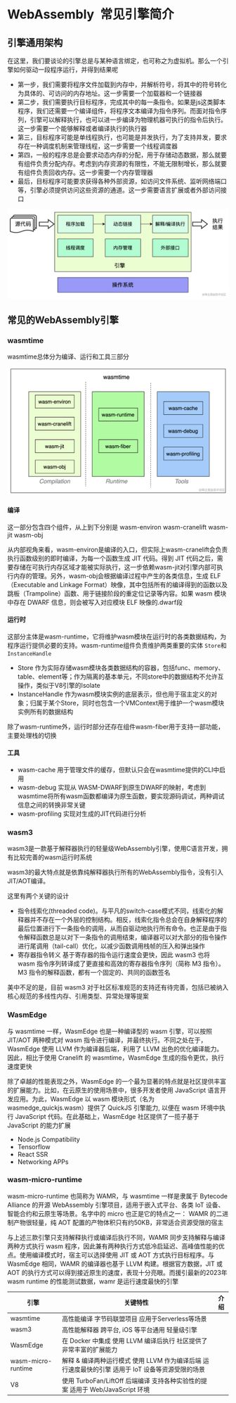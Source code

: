 # WebAssembly 常见引擎简介

## 引擎通用架构

在这里，我们要谈论的引擎总是与某种语言绑定，也可称之为虚拟机。那么一个引擎如何驱动一段程序运行，并得到结果呢

- 第一步，我们需要将程序文件加载到内存中，并解析符号，将其中的符号转化为具体的、可访问的内存地址。这一步需要一个加载器和一个链接器
- 第二步，我们需要执行目标程序，完成其中的每一条指令。如果是js这类脚本程序，我们还需要一个编译组件，将程序文本编译为指令序列。而面对指令序列，引擎可以解释执行，也可以进一步编译为物理机器可执行的指令后执行。这一步需要一个能够解释或者编译执行的执行器
- 第三，目标程序可能是单线程执行，也可能是并发执行，为了支持并发，要求存在一种调度机制来管理线程，这一步需要一个线程调度器
- 第四，一般的程序总是会要求动态内存的分配，用于存储动态数据，那么就要有组件负责分配内存。考虑到内存资源的有限性，不能无限制增长，那么就要有组件负责回收内存。这一步需要一个内存管理器
- 最后，目标程序可能要求获得各种外部资源，如访问文件系统、监听网络端口等，引擎必须提供访问这些资源的通道。这一步需要语言扩展或者外部访问接口

![引擎的概念模型](./images/engineframe.png)

## 常见的WebAssembly引擎

### wasmtime

wasmtime总体分为编译、运行和工具三部分

![wasmtime](./images/wasmtime.png)

#### 编译

这一部分包含四个组件，从上到下分别是 wasm-environ wasm-cranelift wasm-jit wasm-obj

从内部视角来看，wasm-environ是编译的入口，但实际上wasm-cranelift会负责执行函数级别的即时编译，为每一个函数生成 JIT 代码。得到 JIT 代码之后，需要存储在可执行内存区域才能被实际执行，这一步依赖wasm-jit对引擎内部可执行内存的管理。另外，wasm-obj会根据编译过程中产生的各类信息，生成 ELF（Executable and Linkage Format）映像，其中包括所有的编译得到的函数以及跳板（Trampoline）函数、用于链接阶段的重定位记录等内容。如果 wasm 模块中存在 DWARF 信息，则会被写入对应模块 ELF 映像的.dwarf段

#### 运行时

这部分主体是wasm-runtime，它将维护wasm模块在运行时的各类数据结构，为程序运行提供必要的支持。wasm-runtime组件负责维护两类重要的实体 `Store`和`InstanceHandle`

- Store 作为实际存储wasm模块各类数据结构的容器，包括func、memory、table、element等；作为隔离的基本单元，不同store中的数据结构不允许互操作，类似于V8引擎的Isolate
- InstanceHandle 作为wasm模块实例的底层表示，但也用于宿主定义的对象；归属于某个Store，同时也包含一个VMContext用于维护一个wasm模块实例所有的数据结构

除了wasm-runtime外，运行时部分还存在组件wasm-fiber用于支持一部功能，主要处理栈的切换

#### 工具

- wasm-cache 用于管理文件的缓存，但默认只会在wasmtime提供的CLI中启用
- wasm-debug 实现从 WASM-DWARF到原生DWARF的映射，考虑到wasmtime将所有wasm函数都编译为原生函数，要实现源码调试，两种调试信息之间的转换非常关键
- wasm-profiling 实现对生成的JIT代码进行分析

### wasm3

wasm3是一款基于解释器执行的轻量级WebAssembly引擎，使用C语言开发，拥有比较完善的wasm运行时系统

wasm3的最大特点就是依靠纯解释器执行所有的WebAssembly指令，没有引入JIT/AOT编译。

这里有两个关键的设计

- 指令线索化(threaded code)。与平凡的switch-case模式不同，线索化的解释器并不存在一个外层的控制结构。相反，线索化指令总会在自身解释程序的最后位置进行下一条指令的调用，从而自驱动地执行所有命令。也正是由于指令解释函数总是以对下一条指令的调用结束，编译器可以对大部分的指令操作进行尾调用（tail-call）优化，以减少函数调用栈帧的压入和弹出操作
- 寄存器指令转义 基于寄存器的指令运行速度会更快，因此 wasm3 也将 wasm 指令序列转译成了更直接和高效的寄存器指令序列（简称 M3 指令）。M3 指令的解释函数，都有一个固定的、共同的函数签名

美中不足的是，目前 wasm3 对于社区标准规范的支持还有待完善，包括已被纳入核心规范的多线性内存、引用类型、异常处理等提案

### WasmEdge

与 wasmtime 一样，WasmEdge 也是一种编译型的 wasm 引擎，可以按照 JIT/AOT 两种模式对 wasm 指令进行编译，并最终执行。不同之处在于，WasmEdge 使用 LLVM 作为编译器后端，利用了 LLVM 出色的优化编译能力。因此，相比于使用 Cranelift 的 wasmtime，WasmEdge 生成的指令更优，执行速度更快

除了卓越的性能表现之外，WasmEdge 的一个最为显著的特点就是社区提供丰富的扩展能力。比如，在云原生的使用场景中，很多开发者使用 JavaScript 语言开发应用。为此，WasmEdge 以 wasm 模块形式（名为 wasmedge_quickjs.wasm）提供了 QuickJS 引擎能力, 以便在 wasm 环境中执行 JavaScript 代码。在此基础上，WasmEdge 社区提供了一揽子基于 JavaScript 的能力扩展

- Node.js Compatibility
- Tensorflow
- React SSR
- Networking APPs

### wasm-micro-runtime

wasm-micro-runtime 也简称为 WAMR，与 wasmtime 一样是隶属于 Bytecode Alliance 的开源 WebAssembly 引擎项目，适用于嵌入式平台、各类 IoT 设备、智能合约和云原生等场景。名字中的 micro 也正是它的特点之一： WAMR 的二进制产物很轻量，纯 AOT 配置的产物体积只有约50KB，非常适合资源受限的宿主

与上述三款引擎只支持解释执行或编译后执行不同，WAMR 同步支持解释与编译两种方式执行 wasm 程序，因此兼有两种执行方式低冷启延迟、高峰值性能的优点。使用编译模式时，宿主可以选择使用 JIT 或 AOT 方式执行目标程序。与 WasmEdge 相同，WAMR 的编译器也基于 LLVM 构建。根据官方数据，JIT 或 AOT 的执行方式可以得到接近原生的速度，表现十分亮眼。而援引最新的2023年 wasm runtime 的性能测试数据，wamr 是运行速度最快的引擎

| 引擎 | 关键特性 | 介绍 |
| --- | ---- | ------ |
| wasmtime | 高性能编译 字节码联盟项目 应用于Serverless等场景 |
| wasm3 | 高性能解释器 跨平台, iOS 等平台通用 轻量级引擎 |
| WasmEdge | 在 Docker 中集成 使用 LLVM 编译后执行 社区提供了非常丰富的扩展能力 |
| wasm-micro-runtime | 解释 & 编译两种运行模式 使用 LLVM 作为编译后端 运行速度最快的引擎 适用于 IoT 设备等资源受限的场景 |
| V8 | 使用 TurboFan/LiftOff 后端编译 支持各种实验性的提案 适用于 Web/JavaScript 环境 |
